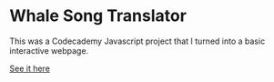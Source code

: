 Whale Song Translator
=====================

This was a Codecademy Javascript project that I turned into a basic interactive webpage.

[See it here](https://parkerdavis1.github.io/whalesongtranslator/)
